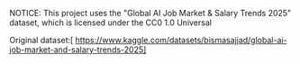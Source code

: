 NOTICE: This project uses the "Global AI Job Market & Salary Trends 2025" dataset, which is licensed under the CC0 1.0 Universal

Original dataset:[ https://www.kaggle.com/datasets/bismasajjad/global-ai-job-market-and-salary-trends-2025]
